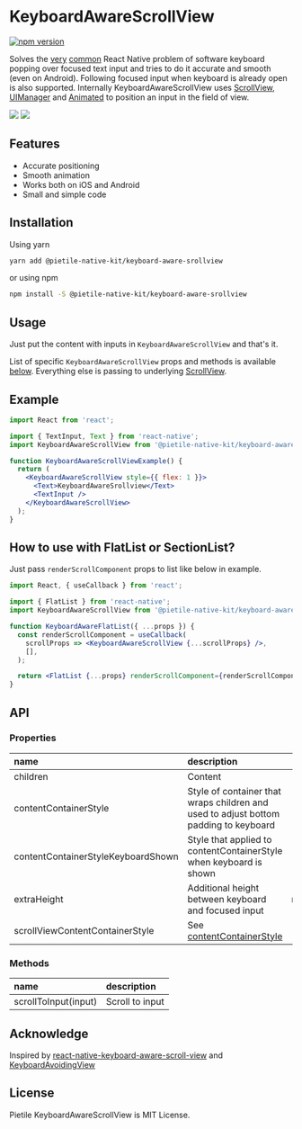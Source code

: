 # KeyboardAwareScrollView

[![npm version](https://badgen.net/npm/v/@pietile-native-kit/keyboard-aware-srollview)](https://www.npmjs.com/package/@pietile-native-kit/keyboard-aware-srollview)

Solves the [very](https://github.com/react-native-community/discussions-and-proposals/issues/64#issuecomment-445054585) [common](https://www.reddit.com/r/reactnative/comments/azuy4v/were_the_react_native_team_aua/eiaa8vs/)
React Native problem of software keyboard popping over focused text input and tries to do it accurate and smooth (even on Android).
Following focused input when keyboard is already open is also supported. Internally KeyboardAwareScrollView uses
[ScrollView](https://facebook.github.io/react-native/docs/scrollview),
[UIManager](https://facebook.github.io/react-native/docs/direct-manipulation#other-native-methods) and
[Animated](https://facebook.github.io/react-native/docs/animations) to position an input in the field of view.

<p float="left">
  <img src="https://media.giphy.com/media/d5eJhlxTCzuchBFCie/giphy.gif" />
  <img src="https://media.giphy.com/media/eKUWRMD1S4C3AajBpe/giphy.gif" />
</p>

## Features

- Accurate positioning
- Smooth animation
- Works both on iOS and Android
- Small and simple code

## Installation

Using yarn

```bash
yarn add @pietile-native-kit/keyboard-aware-srollview
```

or using npm

```bash
npm install -S @pietile-native-kit/keyboard-aware-srollview
```

## Usage

Just put the content with inputs in `KeyboardAwareScrollView` and that's it.

List of specific `KeyboardAwareScrollView` props and methods is available [below](#api).
Everything else is passing to underlying [ScrollView](https://facebook.github.io/react-native/docs/scrollview).

## Example

```jsx
import React from 'react';

import { TextInput, Text } from 'react-native';
import KeyboardAwareScrollView from '@pietile-native-kit/keyboard-aware-srollview';

function KeyboardAwareScrollViewExample() {
  return (
    <KeyboardAwareScrollView style={{ flex: 1 }}>
      <Text>KeyboardAwareSrollview</Text>
      <TextInput />
    </KeyboardAwareScrollView>
  );
}
```

## How to use with FlatList or SectionList?

Just pass `renderScrollComponent` props to list like below in example.

```jsx
import React, { useCallback } from 'react';

import { FlatList } from 'react-native';
import KeyboardAwareScrollView from '@pietile-native-kit/keyboard-aware-srollview';

function KeyboardAwareFlatList({ ...props }) {
  const renderScrollComponent = useCallback(
    scrollProps => <KeyboardAwareScrollView {...scrollProps} />,
    [],
  );

  return <FlatList {...props} renderScrollComponent={renderScrollComponent} />;
}
```

## API

### Properties

| name                               | description                                                                                                |   type | default |
| :--------------------------------- | :--------------------------------------------------------------------------------------------------------- | -----: | :------ |
| children                           | Content                                                                                                    |   Node | -       |
| contentContainerStyle              | Style of container that wraps children and used to adjust bottom padding to keyboard                       |  style | -       |
| contentContainerStyleKeyboardShown | Style that applied to contentContainerStyle when keyboard is shown                                         |  style | -       |
| extraHeight                        | Additional height between keyboard and focused input                                                       | number | 24      |
| scrollViewContentContainerStyle    | See [contentContainerStyle](https://facebook.github.io/react-native/docs/scrollview#contentcontainerstyle) |  style | -       |

### Methods

| name                 | description     |
| :------------------- | :-------------- |
| scrollToInput(input) | Scroll to input |

## Acknowledge

Inspired by [react-native-keyboard-aware-scroll-view](https://github.com/APSL/react-native-keyboard-aware-scroll-view) and [KeyboardAvoidingView](https://facebook.github.io/react-native/docs/keyboardavoidingview)

## License

Pietile KeyboardAwareScrollView is MIT License.
